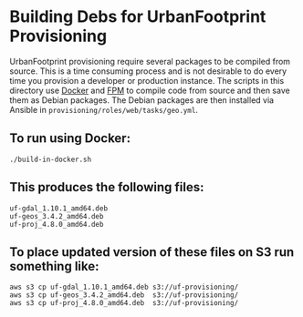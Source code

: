 # Building Debs for UrbanFootprint Provisioning

UrbanFootprint provisioning require several packages to be compiled from source.
This is a time consuming process and is not desirable to do every time you
provision a developer or production instance. The scripts in this directory use
[Docker](http://docker.com) and [FPM](https://github.com/jordansissel/fpm) to
compile code from source and then save them as Debian packages. The Debian
packages are then installed via Ansible in
`provisioning/roles/web/tasks/geo.yml`.

## To run using Docker:

    ./build-in-docker.sh

## This produces the following files:

    uf-gdal_1.10.1_amd64.deb
    uf-geos_3.4.2_amd64.deb
    uf-proj_4.8.0_amd64.deb

## To place updated version of these files on S3 run something like:

    aws s3 cp uf-gdal_1.10.1_amd64.deb s3://uf-provisioning/
    aws s3 cp uf-geos_3.4.2_amd64.deb  s3://uf-provisioning/
    aws s3 cp uf-proj_4.8.0_amd64.deb  s3://uf-provisioning/
